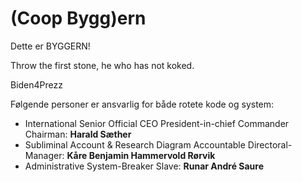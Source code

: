 # (Coop Bygg)ern
Dette er BYGGERN!

Throw the first stone, he who has not koked.

Biden4Prezz

Følgende personer er ansvarlig for både rotete kode og system:

* International Senior Official CEO President-in-chief Commander Chairman: **Harald Sæther** 
* Subliminal Account & Research Diagram Accountable Directoral-Manager: **Kåre Benjamin Hammervold Rørvik**
* Administrative System-Breaker Slave: **Runar André Saure** 
